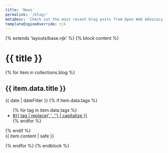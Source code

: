 ```yaml
---
title: 'News'
permalink: '/blog/'
metaDesc: 'Check out the most recent blog posts from Open Web Advocacy.'
templateEngineOverride: njk
---
```

{% extends 'layouts/base.njk' %}
{% block content %}
<h1 class="post-title">{{ title }}</h1>
  {% for item in collections.blog %}


  <article class="h-entry blog-index">
    <div class="[ post ] [ flow wrapper ]">
      <h2 class="post-title">{{ item.data.title }}</h2>
      <div class="post-meta">
        <time datetime="{{ item.data.date | w3DateFilter }}" class="dt-published">{{ date | dateFilter }}</time>
        {% if item.data.tags %}
          <ul class="tags-list" aria-label="Tags">
            {% for tag in item.data.tags %}
              <li>
                <a href="/tag/{{ tag | slug }}/" class="p-category">#{{ tag | replace(' ', '') | capitalize }}</a>
              </li>
            {% endfor %}
          </ul>
        {% endif %}
      </div>
      <div class="post-content flow">
        {{ item.content | safe }}
      </div>
    </div>
  </article>


   
  {% endfor %}
{% endblock %}